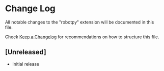 # Change Log

All notable changes to the "robotpy" extension will be documented in this file.

Check [Keep a Changelog](http://keepachangelog.com/) for recommendations on how to structure this file.

## [Unreleased]

- Initial release